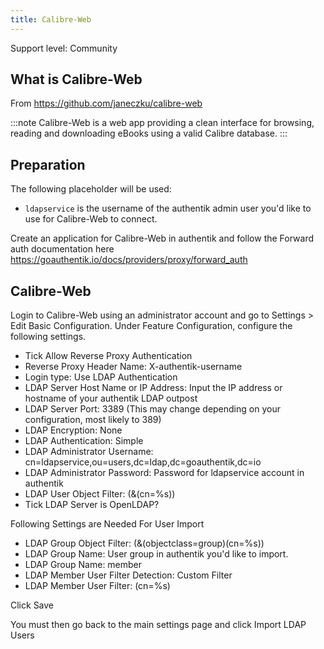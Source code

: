 ```yaml
---
title: Calibre-Web
---
```


<span class="badge badge--secondary">Support level: Community</span>

## What is Calibre-Web

From https://github.com/janeczku/calibre-web

:::note
Calibre-Web is a web app providing a clean interface for browsing, reading and downloading eBooks using a valid Calibre database.
:::

## Preparation

The following placeholder will be used:

-   `ldapservice` is the username of the authentik admin user you'd like to use for Calibre-Web to connect.

Create an application for Calibre-Web in authentik and follow the Forward auth documentation here https://goauthentik.io/docs/providers/proxy/forward_auth

## Calibre-Web

Login to Calibre-Web using an administrator account and go to Settings > Edit Basic Configuration. Under Feature Configuration, configure the following settings.

-   Tick Allow Reverse Proxy Authentication
-   Reverse Proxy Header Name: X-authentik-username
-   Login type: Use LDAP Authentication
-   LDAP Server Host Name or IP Address: Input the IP address or hostname of your authentik LDAP outpost
-   LDAP Server Port: 3389 (This may change depending on your configuration, most likely to 389)
-   LDAP Encryption: None
-   LDAP Authentication: Simple
-   LDAP Administrator Username: cn=ldapservice,ou=users,dc=ldap,dc=goauthentik,dc=io
-   LDAP Administrator Password: Password for ldapservice account in authentik
-   LDAP User Object Filter: (&(cn=%s))
-   Tick LDAP Server is OpenLDAP?

Following Settings are Needed For User Import

-   LDAP Group Object Filter: (&(objectclass=group)(cn=%s))
-   LDAP Group Name: User group in authentik you'd like to import.
-   LDAP Group Name: member
-   LDAP Member User Filter Detection: Custom Filter
-   LDAP Member User Filter: (cn=%s)

Click Save

You must then go back to the main settings page and click Import LDAP Users
